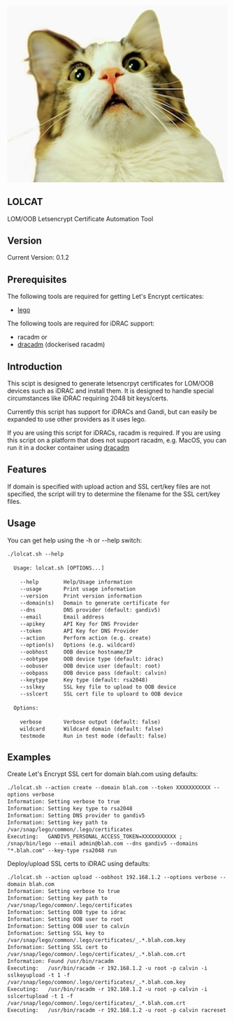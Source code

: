 ![Cat laughing](https://raw.githubusercontent.com/lateralblast/lolcat/master/lolcat.jpg)

LOLCAT
------

LOM/OOB Letsencrypt Certificate Automation Tool

Version
-------

Current Version: 0.1.2

Prerequisites
-------------

The following tools are required for getting Let's Encrypt certiicates:

- [lego](https://go-acme.github.io/lego/)

The following tools are required for iDRAC support:

- racadm or 
- [dracadm](https://github.com/lateralblast/dracadm) (dockerised racadm)

Introduction
------------

This scipt is designed to generate letsencrpyt certificates for LOM/OOB devices such as iDRAC and install them. It is designed to handle special circumstances like iDRAC requiring 2048 bit keys/certs.

Currently this script has support for iDRACs and Gandi, but can easily be expanded to use other providers as it uses lego.

If you are using this script for iDRACs, racadm is required. If you are using this script on a platform that does not support racadm, e.g. MacOS, you can run it in a docker container using [dracadm](https://github.com/lateralblast/dracadm)

Features
--------

If domain is specified with upload action and SSL cert/key files are not specified,
the script will try to determine the filename for the SSL cert/key files.

Usage
-----

You can get help using the -h or --help switch:

```
./lolcat.sh --help

  Usage: lolcat.sh [OPTIONS...]

    --help        Help/Usage information
    --usage       Print usage information
    --version     Print version information            
    --domain(s)   Domain to generate certificate for
    --dns         DNS provider (default: gandiv5)
    --email       Email address
    --apikey      API Key for DNS Provider
    --token       API Key for DNS Provider
    --action      Perform action (e.g. create)
    --option(s)   Options (e.g. wildcard)
    --oobhost     OOB device hostname/IP
    --oobtype     OOB device type (default: idrac)
    --oobuser     OOB device user (default: root)
    --oobpass     OOB device pass (default: calvin)
    --keytype     Key type (default: rsa2048)
    --sslkey      SSL key file to upload to OOB device
    --sslcert     SSL cert file to uploard to OOB device

  Options:

    verbose       Verbose output (default: false)
    wildcard      Wildcard domain (default: false)
    testmode      Run in test mode (default: false)  

```

Examples
--------

Create Let's Encrypt SSL cert for domain blah.com using defaults:

```
./lolcat.sh --action create --domain blah.com --token XXXXXXXXXXX --options verbose
Information: Setting verbose to true
Information: Setting key type to rsa2048
Information: Setting DNS provider to gandiv5
Information: Setting key path to /var/snap/lego/common/.lego/certificates
Executing:   GANDIV5_PERSONAL_ACCESS_TOKEN=XXXXXXXXXXX ; /snap/bin/lego --email admin@blah.com --dns gandiv5 --domains "*.blah.com" --key-type rsa2048 run
```

Deploy/upload SSL certs to iDRAC using defaults:

```
./lolcat.sh --action upload --oobhost 192.168.1.2 --options verbose --domain blah.com
Information: Setting verbose to true
Information: Setting key path to /var/snap/lego/common/.lego/certificates
Information: Setting OOB type to idrac
Information: Setting OOB user to root
Information: Setting OOB user to calvin
Information: Setting SSL key to /var/snap/lego/common/.lego/certificates/_.*.blah.com.key
Information: Setting SSL cert to /var/snap/lego/common/.lego/certificates/_.*.blah.com.crt
Information: Found /usr/bin/racadm
Executing:   /usr/bin/racadm -r 192.168.1.2 -u root -p calvin -i sslkeyupload -t 1 -f /var/snap/lego/common/.lego/certificates/_.*.blah.com.key
Executing:   /usr/bin/racadm -r 192.168.1.2 -u root -p calvin -i sslcertupload -t 1 -f /var/snap/lego/common/.lego/certificates/_.*.blah.com.crt
Executing:   /usr/bin/racadm -r 192.168.1.2 -u root -p calvin racreset
```
